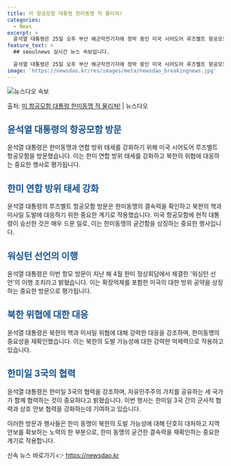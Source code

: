 ```yaml
---
title: 미 항공모함 대통령 한미동맹 적 물리쳐!
categories:
  - News
excerpt: >
  윤석열 대통령은 25일 오후 부산 해군작전기지에 정박 중인 미국 시어도어 루즈벨트 항공모함을 방문해 북한의 …
feature_text: >
  ## seoulnews 실시간 뉴스 속보입니다.

  윤석열 대통령은 25일 오후 부산 해군작전기지에 정박 중인 미국 시어도어 루즈벨트 항공모함을 방문해 북한의 …
image: 'https://newsdao.kr/res/images/meta/newsdao_breakingnews.jpg'
---
```


![뉴스다오 속보](https://newsdao.kr/res/images/meta/newsdao_breakingnews.jpg)

<p>출처: <a href="https://newsdao.kr/4426" rel="dofollow">미 항공모함 대통령 한미동맹 적 물리쳐!</a> | 뉴스다오</p>

<h2><b><span style="color: #1a5490;">윤석열 대통령의 항공모함 방문</span></b></h2>
윤석열 대통령은 한미동맹과 연합 방위 태세를 강화하기 위해 미국 시어도어 루즈벨트 항공모함을 방문했습니다. 이는 한미 연합 방위 태세를 강화하고 북한의 위협에 대응하는 중요한 행사로 평가됩니다.

<h2><b><span style="color: #1a5490;">한미 연합 방위 태세 강화</span></b></h2>
윤석열 대통령의 루즈벨트 항공모함 방문은 한미동맹의 결속력을 확인하고 북한의 핵과 미사일 도발에 대응하기 위한 중요한 계기로 작용했습니다. 미국 항공모함에 현직 대통령이 승선한 것은 매우 드문 일로, 이는 한미동맹의 굳건함을 상징하는 중요한 행사입니다.

<h2><b><span style="color: #1a5490;">워싱턴 선언의 이행</span></b></h2>
윤석열 대통령은 이번 항모 방문이 지난 해 4월 한미 정상회담에서 체결한 '워싱턴 선언'의 이행 조치라고 밝혔습니다. 이는 확장억제를 포함한 미국의 대한 방위 공약을 상징하는 중요한 방문으로 평가됩니다.

<h2><b><span style="color: #1a5490;">북한 위협에 대한 대응</span></b></h2>
윤석열 대통령은 북한의 핵과 미사일 위협에 대해 강력한 대응을 강조하며, 한미동맹의 중요성을 재확인했습니다. 이는 북한의 도발 가능성에 대한 강력한 억제력으로 작용하고 있습니다.

<h2><b><span style="color: #1a5490;">한미일 3국의 협력</span></b></h2>
윤석열 대통령은 한미일 3국의 협력을 강조하며, 자유민주주의 가치를 공유하는 세 국가가 함께 협력하는 것이 중요하다고 밝혔습니다. 이번 행사는 한미일 3국 간의 군사적 협력과 상호 안보 협력을 강화하는데 기여하고 있습니다.

이러한 방문과 행사들은 한미 동맹이 북한의 도발 가능성에 대해 단호히 대처하고 지역 안보를 확보하는 노력의 한 부분으로, 한미 동맹의 굳건한 결속력을 재확인하는 중요한 계기로 작용합니다. 

신속 뉴스 바로가기 👉 <a href="https://newsdao.kr" rel="dofollow">https://newsdao.kr</a>



